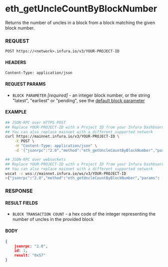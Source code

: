 # eth_getUncleCountByBlockNumber

Returns the number of uncles in a block from a block matching the given block number.

### REQUEST

`POST https://<network>.infura.io/v3/YOUR-PROJECT-ID`

#### HEADERS

`Content-Type: application/json`

#### REQUEST PARAMS
- `BLOCK PARAMETER` _[required]_ - an integer block number, or the string "latest", "earliest" or "pending", see the [default block parameter](https://github.com/ethereum/wiki/wiki/JSON-RPC#the-default-block-parameter)

#### EXAMPLE
```bash
## JSON-RPC over HTTPS POST
## Replace YOUR-PROJECT-ID with a Project ID from your Infura Dashboard
## You can also replace mainnet with a different supported network
curl https://mainnet.infura.io/v3/YOUR-PROJECT-ID \
    -X POST \
    -H "Content-Type: application/json" \
    -d '{"jsonrpc":"2.0","method":"eth_getUncleCountByBlockNumber","params": ["latest"],"id":1}'

## JSON-RPC over websockets
## Replace YOUR-PROJECT-ID with a Project ID from your Infura Dashboard
## You can also replace mainnet with a different supported network
wscat -c wss://mainnet.infura.io/ws/v3/YOUR-PROJECT-ID
>{"jsonrpc":"2.0","method":"eth_getUncleCountByBlockNumber","params": ["latest"],"id":1}
```

### RESPONSE

#### RESULT FIELDS
- `BLOCK TRANSACTION COUNT` - a hex code of the integer representing the number of uncles in the provided block

#### BODY

```json
{
    jsonrpc: "2.0",
    id: 1,
    result: "0x57"
}
```
